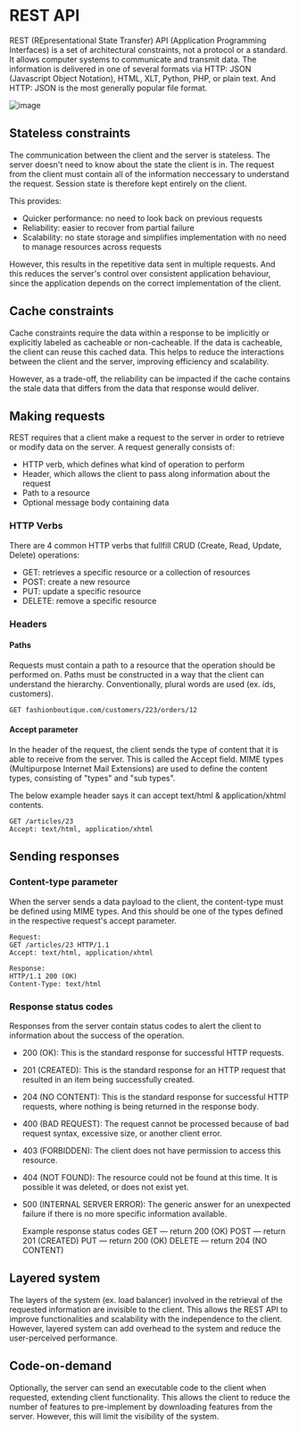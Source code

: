# REST API
REST (REpresentational State Transfer) API (Application Programming Interfaces) is a set of architectural constraints, not a protocol or a standard.
It allows computer systems to communicate and transmit data. The information is delivered in one of several formats via
HTTP: JSON (Javascript Object Notation), HTML, XLT, Python, PHP, or plain text. And HTTP: JSON is the most generally popular file format.

![image](https://user-images.githubusercontent.com/46085656/177357787-e70ef31f-5135-45ee-87b0-073d548e7ba6.png)

## Stateless constraints
The communication between the client and the server is stateless. The server doesn't need to know about the state the client is in.
The request from the client must contain all of the information neccessary to understand the request. Session state is therefore kept entirely on the client.

This provides:
- Quicker performance: no need to look back on previous requests
- Reliability: easier to recover from partial failure
- Scalability: no state storage and simplifies implementation with no need to manage resources across requests

However, this results in the repetitive data sent in multiple requests. And this reduces the server's control over consistent application behaviour, since
the application depends on the correct implementation of the client.

## Cache constraints
Cache constraints require the data within a response to be implicitly or explicitly labeled as cacheable or non-cacheable. If the data is cacheable, 
the client can reuse this cached data. This helps to reduce the interactions between the client and the server, improving efficiency and scalability. 

However, as a trade-off, the reliability can be impacted if the cache contains the stale data that differs from the data that response would deliver.

## Making requests
REST requires that a client make a request to the server in order to retrieve or modify data on the server. A request generally consists of:
- HTTP verb, which defines what kind of operation to perform
- Header, which allows the client to pass along information about the request
- Path to a resource
- Optional message body containing data

### HTTP Verbs
There are 4 common HTTP verbs that fullfill CRUD (Create, Read, Update, Delete) operations:
- GET: retrieves a specific resource or a collection of resources
- POST: create a new resource
- PUT: update a specific resource
- DELETE: remove a specific resource

### Headers
#### Paths
Requests must contain a path to a resource that the operation should be performed on. Paths must be constructed in a way that the client can
understand the hierarchy. Conventionally, plural words are used (ex. ids, customers).

    GET fashionboutique.com/customers/223/orders/12
    
#### Accept parameter
In the header of the request, the client sends the type of content that it is able to receive from the server. This is called the Accept field.
MIME types (Multipurpose Internet Mail Extensions) are used to define the content types, consisting of "types" and "sub types".

The below example header says it can accept text/html & application/xhtml contents.

    GET /articles/23
    Accept: text/html, application/xhtml
    


## Sending responses
### Content-type parameter
When the server sends a data payload to the client, the content-type must be defined using MIME types. And this should be one of the types
defined in the respective request's accept parameter.

    Request:
    GET /articles/23 HTTP/1.1
    Accept: text/html, application/xhtml
    
    Response:
    HTTP/1.1 200 (OK)
    Content-Type: text/html
    
### Response status codes
Responses from the server contain status codes to alert the client to information about the success of the operation.

- 200 (OK): This is the standard response for successful HTTP requests.
- 201 (CREATED): This is the standard response for an HTTP request that resulted in an item being successfully created.
- 204 (NO CONTENT): This is the standard response for successful HTTP requests, where nothing is being returned in the response body.
- 400 (BAD REQUEST): The request cannot be processed because of bad request syntax, excessive size, or another client error.
- 403 (FORBIDDEN): The client does not have permission to access this resource.
- 404 (NOT FOUND): The resource could not be found at this time. It is possible it was deleted, or does not exist yet.
- 500 (INTERNAL SERVER ERROR): The generic answer for an unexpected failure if there is no more specific information available.

    Example response status codes
    GET — return 200 (OK)
    POST — return 201 (CREATED)
    PUT — return 200 (OK)
    DELETE — return 204 (NO CONTENT)
    
## Layered system
The layers of the system (ex. load balancer) involved in the retrieval of the requested information are invisible to the client.
This allows the REST API to improve functionalities and scalability with the independence to the client. However, layered system can add overhead to the
system and reduce the user-perceived performance.

## Code-on-demand
Optionally, the server can send an executable code to the client when requested, extending client functionality. 
This allows the client to reduce the number of features to pre-implement by downloading features from the server. However, this will limit the visibility 
of the system.
